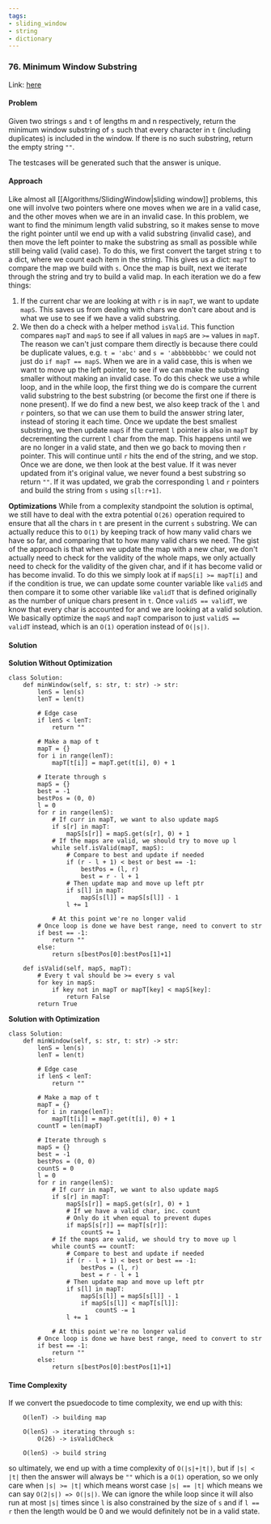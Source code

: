```yaml
---
tags:
- sliding_window
- string 
- dictionary
---
```


### 76. Minimum Window Substring

Link: [here](https://leetcode.com/problems/minimum-window-substring/description/)

#### Problem
Given two strings `s` and `t` of lengths m and n respectively, return the minimum window 
substring of `s` such that every character in `t` (including duplicates) is included in the window. If there is no such substring, return the empty string `""`.

The testcases will be generated such that the answer is unique.

#### Approach
Like almost all [[Algorithms/SlidingWindow|sliding window]] problems, this one will involve two pointers where one moves when we are in a valid case, and the other moves when we are in an invalid case. 
In this problem, we want to find the minimum length valid substring, so it makes sense to move the right pointer until we end up with a valid substring (invalid case), and then move the left pointer to make the substring as small as possible while still being valid (valid case).
To do this, we first convert the target string `t` to a dict, where we count each item in the string. This gives us a dict: `mapT` to compare the map we build with `s`. 
Once the map is built, next we iterate through the string and try to build a valid map. In each iteration we do a few things:
1. If the current char we are looking at with `r` is in `mapT`, we want to update `mapS`. This saves us from dealing with chars we don't care about and is what we use to see if we have a valid substring.
2. We then do a check with a helper method `isValid`. This function compares `mapT` and `mapS` to see if all values in `mapS` are `>=` values in `mapT`. The reason we can't just compare them directly is because there could be duplicate values, e.g. `t = 'abc'` and `s = 'abbbbbbbbc'` we could not just do `if mapT == mapS`.
When we are in a valid case, this is when we want to move up the left pointer, to see if we can make the substring smaller without making an invalid case. To do this check we use a while loop, and in the while loop, the first thing we do is compare the current valid substring to the best substring (or become the first one if there is none present). If we do find a new best, we also keep track of the `l` and `r` pointers, so that we can use them to build the answer string later, instead of storing it each time. Once we update the best smallest substring, we then update `mapS` if the current `l` pointer is also in `mapT` by decrementing the current `l` char from the map. This happens until we are no longer in a valid state, and then we go back to moving then `r` pointer.
This will continue until `r` hits the end of the string, and we stop.
Once we are done, we then look at the best value. If it was never updated from it's original value, we never found a best substring so return `""`. If it was updated, we grab the corresponding `l` and `r` pointers and build the string from `s` using `s[l:r+1]`.

**Optimizations**
While from a complexity standpoint the solution is optimal, we still have to deal with the extra potential `O(26)` operation required to ensure that all the chars in `t` are present in the current `s` substring. We can actually reduce this to `O(1)` by keeping track of how many valid chars we have so far, and comparing that to how many valid chars we need. 
The gist of the approach is that when we update the map with a new char, we don't actually need to check for the validity of the whole maps, we only actually need to check for the validity of the given char, and if it has become valid or has become invalid. To do this we simply look at if `mapS[i] >= mapT[i]` and if the condition is true, we can update some counter variable like `validS` and then compare it to some other variable like `validT` that is defined originally as the number of unique chars present in `t`. Once `validS == validT`, we know that every char is accounted for and we are looking at a valid solution. We basically optimize the `mapS` and `mapT` comparison to just `validS == validT` instead, which is an `O(1)` operation instead of `O(|s|)`.

#### Solution
**Solution Without Optimization**
```
class Solution:
    def minWindow(self, s: str, t: str) -> str:
        lenS = len(s)
        lenT = len(t)

        # Edge case
        if lenS < lenT:
            return ""
        
        # Make a map of t
        mapT = {}
        for i in range(lenT):
            mapT[t[i]] = mapT.get(t[i], 0) + 1
        
        # Iterate through s
        mapS = {}
        best = -1
        bestPos = (0, 0)
        l = 0
        for r in range(lenS):
            # If curr in mapT, we want to also update mapS
            if s[r] in mapT:
                mapS[s[r]] = mapS.get(s[r], 0) + 1
            # If the maps are valid, we should try to move up l
            while self.isValid(mapT, mapS):
                # Compare to best and update if needed
                if (r - l + 1) < best or best == -1:
                    bestPos = (l, r)
                    best = r - l + 1
                # Then update map and move up left ptr
                if s[l] in mapT:
                    mapS[s[l]] = mapS[s[l]] - 1
                l += 1
    
            # At this point we're no longer valid
        # Once loop is done we have best range, need to convert to str
        if best == -1:
            return ""
        else: 
            return s[bestPos[0]:bestPos[1]+1]
    
    def isValid(self, mapS, mapT):
        # Every t val should be >= every s val
        for key in mapS:
            if key not in mapT or mapT[key] < mapS[key]:
                return False
        return True
```
**Solution with Optimization**
```
class Solution:
    def minWindow(self, s: str, t: str) -> str:
        lenS = len(s)
        lenT = len(t)

        # Edge case
        if lenS < lenT:
            return ""
        
        # Make a map of t
        mapT = {}
        for i in range(lenT):
            mapT[t[i]] = mapT.get(t[i], 0) + 1
        countT = len(mapT)
        
        # Iterate through s
        mapS = {}
        best = -1
        bestPos = (0, 0)
        countS = 0
        l = 0
        for r in range(lenS):
            # If curr in mapT, we want to also update mapS
            if s[r] in mapT:
                mapS[s[r]] = mapS.get(s[r], 0) + 1
                # If we have a valid char, inc. count
                # Only do it when equal to prevent dupes
                if mapS[s[r]] == mapT[s[r]]:
                    countS += 1
            # If the maps are valid, we should try to move up l
            while countS == countT:
                # Compare to best and update if needed
                if (r - l + 1) < best or best == -1:
                    bestPos = (l, r)
                    best = r - l + 1
                # Then update map and move up left ptr
                if s[l] in mapT:
                    mapS[s[l]] = mapS[s[l]] - 1
                    if mapS[s[l]] < mapT[s[l]]:
                        countS -= 1
                l += 1
    
            # At this point we're no longer valid
        # Once loop is done we have best range, need to convert to str
        if best == -1:
            return ""
        else: 
            return s[bestPos[0]:bestPos[1]+1]
```

#### Time Complexity
If we convert the psuedocode to time complexity, we end up with this:
```
    O(lenT) -> building map

    O(lenS) -> iterating through s:
        O(26) -> isValidCheck
    
    O(lenS) -> build string
```
so ultimately, we end up with a time complexity of `O(|s|+|t|)`, but if `|s| < |t|` then the answer will always be `""` which is a `O(1)` operation, so we only care when `|s| >= |t|` which means worst case `|s| == |t|` which means we can say `O(2|s|) => O(|s|)`. We can ignore the while loop since it will also run at most `|s|` times since `l` is also constrained by the size of `s` and if `l == r` then the length would be 0 and we would definitely not be in a valid state.

